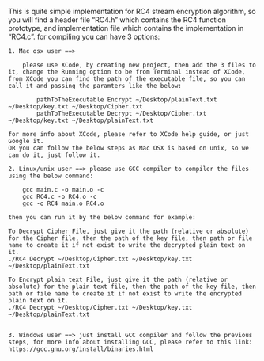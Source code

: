 This is quite simple implementation for RC4 stream encryption algorithm, so you will find a header file “RC4.h” which contains the RC4 function prototype, and implementation file which contains the implementation in “RC4.c”.
for compiling you can have 3 options:
	
	1. Mac osx user ==>

		please use XCode, by creating new project, then add the 3 files to it, change the Running option to be from Terminal instead of XCode, from XCode you can find the path of the executable file, so you can call it and passing the paramters like the below:
	
        	pathToTheExecutable Encrypt ~/Desktop/plainText.txt ~/Desktop/key.txt ~/Desktop/Cipher.txt
        	pathToTheExecutable Decrypt ~/Desktop/Cipher.txt ~/Desktop/key.txt ~/Desktop/plainText.txt

	for more info about XCode, please refer to XCode help guide, or just Google it.
	OR you can follow the below steps as Mac OSX is based on unix, so we can do it, just follow it.

	2. Linux/unix user ==> please use GCC compiler to compiler the files using the below command:
	
		gcc main.c -o main.o -c
		gcc RC4.c -o RC4.o -c
		gcc -o RC4 main.o RC4.o

	then you can run it by the below command for example:
	
	To Decrypt Cipher File, just give it the path (relative or absolute) for the Cipher file, then the path of the key file, then path or file name to create it if not exist to write the decrypted plain text on it.
	./RC4 Decrypt ~/Desktop/Cipher.txt ~/Desktop/key.txt ~/Desktop/plainText.txt

	To Encrypt plain text File, just give it the path (relative or absolute) for the plain text file, then the path of the key file, then path or file name to create it if not exist to write the encrypted plain text on it.
	./RC4 Decrypt ~/Desktop/Cipher.txt ~/Desktop/key.txt ~/Desktop/plainText.txt


	3. Windows user ==> just install GCC compiler and follow the previous steps, for more info about installing GCC, please refer to this link: https://gcc.gnu.org/install/binaries.html
